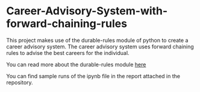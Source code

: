 # Career-Advisory-System-with-forward-chaining-rules

This project makes use of the durable-rules module of python to create a career advisory system. The career advisory system uses forward chaining rules to advise the best careers for the individual.

You can read more about the durable-rules module [here](https://github.com/jruizgit/rules)

You can find sample runs of the ipynb file in the report attached in the repository.

